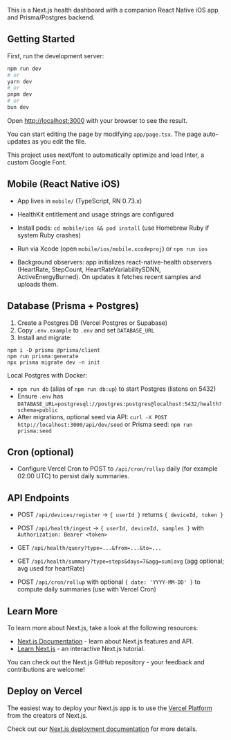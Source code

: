 This is a Next.js health dashboard with a companion React Native iOS app and Prisma/Postgres backend.

## Getting Started

First, run the development server:

```bash
npm run dev
# or
yarn dev
# or
pnpm dev
# or
bun dev
```

Open [http://localhost:3000](http://localhost:3000) with your browser to see the result.

You can start editing the page by modifying `app/page.tsx`. The page auto-updates as you edit the file.

This project uses next/font to automatically optimize and load Inter, a custom Google Font.

## Mobile (React Native iOS)

- App lives in `mobile/` (TypeScript, RN 0.73.x)
- HealthKit entitlement and usage strings are configured
- Install pods: `cd mobile/ios && pod install` (use Homebrew Ruby if system Ruby crashes)
- Run via Xcode (open `mobile/ios/mobile.xcodeproj`) or `npm run ios`

- Background observers: app initializes react-native-health observers (HeartRate, StepCount, HeartRateVariabilitySDNN, ActiveEnergyBurned). On updates it fetches recent samples and uploads them.

## Database (Prisma + Postgres)

1) Create a Postgres DB (Vercel Postgres or Supabase)
2) Copy `.env.example` to `.env` and set `DATABASE_URL`
3) Install and migrate:

```
npm i -D prisma @prisma/client
npm run prisma:generate
npx prisma migrate dev -n init
```

Local Postgres with Docker:
- `npm run db` (alias of `npm run db:up`) to start Postgres (listens on 5432)
- Ensure `.env` has `DATABASE_URL=postgresql://postgres:postgres@localhost:5432/health?schema=public`
- After migrations, optional seed via API: `curl -X POST http://localhost:3000/api/dev/seed` or Prisma seed: `npm run prisma:seed`

## Cron (optional)

- Configure Vercel Cron to POST to `/api/cron/rollup` daily (for example 02:00 UTC) to persist daily summaries.

## API Endpoints

- POST `/api/devices/register` → `{ userId }` returns `{ deviceId, token }`
- POST `/api/health/ingest` → `{ userId, deviceId, samples }` with `Authorization: Bearer <token>`
- GET `/api/health/query?type=...&from=...&to=...`

- GET `/api/health/summary?type=steps&days=7&agg=sum|avg` (agg optional; avg used for heartRate)
- POST `/api/cron/rollup` with optional `{ date: 'YYYY-MM-DD' }` to compute daily summaries (use with Vercel Cron)

## Learn More

To learn more about Next.js, take a look at the following resources:

- [Next.js Documentation](https://nextjs.org/docs) - learn about Next.js features and API.
- [Learn Next.js](https://nextjs.org/learn) - an interactive Next.js tutorial.

You can check out the Next.js GitHub repository - your feedback and contributions are welcome!

## Deploy on Vercel

The easiest way to deploy your Next.js app is to use the [Vercel Platform](https://vercel.com/new?utm_medium=default-template&filter=next.js&utm_source=create-next-app&utm_campaign=create-next-app-readme) from the creators of Next.js.

Check out our [Next.js deployment documentation](https://nextjs.org/docs/deployment) for more details.
